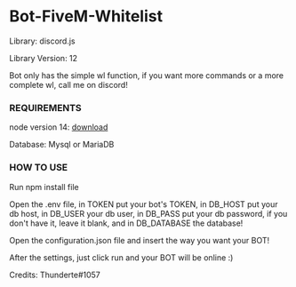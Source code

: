 # Bot-FiveM-Whitelist

Library: discord.js

Library Version: 12


Bot only has the simple wl function, if you want more commands or a more complete wl, call me on discord!

<h3 align="left">REQUIREMENTS</h3>

node version 14: <a href="https://nodejs.org/download/release/v14.18.3/">download</a>

Database: Mysql or MariaDB

<h3 align="left">HOW TO USE</h3>

Run npm install file

Open the .env file, in TOKEN put your bot's TOKEN,
in DB_HOST put your db host, in DB_USER your db user, in DB_PASS put your db password, if you don't have it, leave it blank, and in DB_DATABASE the database!

Open the configuration.json file and insert the way you want your BOT!

After the settings, just click run and your BOT will be online :)

Credits: Thunderte#1057

